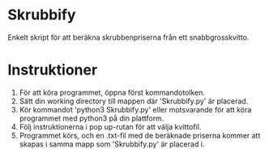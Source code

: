 # Skrubbify
Enkelt skript för att beräkna skrubbenpriserna från ett snabbgrosskvitto.

# Instruktioner
1. För att köra programmet, öppna först kommandotolken.
2. Sätt din working directory till mappen där 'Skrubbify.py' är placerad.
3. Kör kommandot 'python3 Skrubbify.py' eller motsvarande för att köra programmet med python3 på din plattform.
4. Följ instruktionerna i pop up-rutan för att välja kvittofil.
5. Programmet körs, och en .txt-fil med de beräknade priserna kommer att skapas i samma mapp som 'Skrubbify.py' är placerad i.
